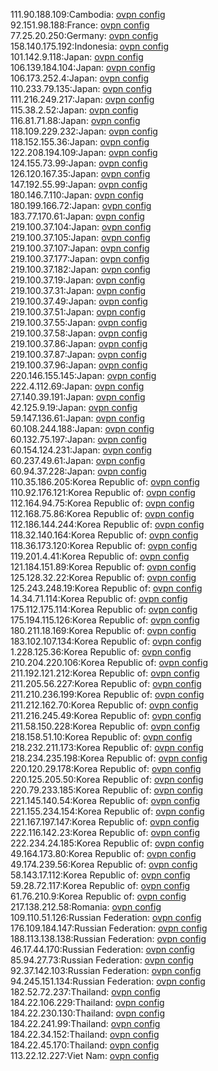 111.90.188.109:Cambodia: [ovpn config](vpn/111_90_188_109.ovpn)  
92.151.98.188:France: [ovpn config](vpn/92_151_98_188.ovpn)  
77.25.20.250:Germany: [ovpn config](vpn/77_25_20_250.ovpn)  
158.140.175.192:Indonesia: [ovpn config](vpn/158_140_175_192.ovpn)  
101.142.9.118:Japan: [ovpn config](vpn/101_142_9_118.ovpn)  
106.139.184.104:Japan: [ovpn config](vpn/106_139_184_104.ovpn)  
106.173.252.4:Japan: [ovpn config](vpn/106_173_252_4.ovpn)  
110.233.79.135:Japan: [ovpn config](vpn/110_233_79_135.ovpn)  
111.216.249.217:Japan: [ovpn config](vpn/111_216_249_217.ovpn)  
115.38.2.52:Japan: [ovpn config](vpn/115_38_2_52.ovpn)  
116.81.71.88:Japan: [ovpn config](vpn/116_81_71_88.ovpn)  
118.109.229.232:Japan: [ovpn config](vpn/118_109_229_232.ovpn)  
118.152.155.36:Japan: [ovpn config](vpn/118_152_155_36.ovpn)  
122.208.194.109:Japan: [ovpn config](vpn/122_208_194_109.ovpn)  
124.155.73.99:Japan: [ovpn config](vpn/124_155_73_99.ovpn)  
126.120.167.35:Japan: [ovpn config](vpn/126_120_167_35.ovpn)  
147.192.55.99:Japan: [ovpn config](vpn/147_192_55_99.ovpn)  
180.146.7.110:Japan: [ovpn config](vpn/180_146_7_110.ovpn)  
180.199.166.72:Japan: [ovpn config](vpn/180_199_166_72.ovpn)  
183.77.170.61:Japan: [ovpn config](vpn/183_77_170_61.ovpn)  
219.100.37.104:Japan: [ovpn config](vpn/219_100_37_104.ovpn)  
219.100.37.105:Japan: [ovpn config](vpn/219_100_37_105.ovpn)  
219.100.37.107:Japan: [ovpn config](vpn/219_100_37_107.ovpn)  
219.100.37.177:Japan: [ovpn config](vpn/219_100_37_177.ovpn)  
219.100.37.182:Japan: [ovpn config](vpn/219_100_37_182.ovpn)  
219.100.37.19:Japan: [ovpn config](vpn/219_100_37_19.ovpn)  
219.100.37.31:Japan: [ovpn config](vpn/219_100_37_31.ovpn)  
219.100.37.49:Japan: [ovpn config](vpn/219_100_37_49.ovpn)  
219.100.37.51:Japan: [ovpn config](vpn/219_100_37_51.ovpn)  
219.100.37.55:Japan: [ovpn config](vpn/219_100_37_55.ovpn)  
219.100.37.58:Japan: [ovpn config](vpn/219_100_37_58.ovpn)  
219.100.37.86:Japan: [ovpn config](vpn/219_100_37_86.ovpn)  
219.100.37.87:Japan: [ovpn config](vpn/219_100_37_87.ovpn)  
219.100.37.96:Japan: [ovpn config](vpn/219_100_37_96.ovpn)  
220.146.155.145:Japan: [ovpn config](vpn/220_146_155_145.ovpn)  
222.4.112.69:Japan: [ovpn config](vpn/222_4_112_69.ovpn)  
27.140.39.191:Japan: [ovpn config](vpn/27_140_39_191.ovpn)  
42.125.9.19:Japan: [ovpn config](vpn/42_125_9_19.ovpn)  
59.147.136.61:Japan: [ovpn config](vpn/59_147_136_61.ovpn)  
60.108.244.188:Japan: [ovpn config](vpn/60_108_244_188.ovpn)  
60.132.75.197:Japan: [ovpn config](vpn/60_132_75_197.ovpn)  
60.154.124.231:Japan: [ovpn config](vpn/60_154_124_231.ovpn)  
60.237.49.61:Japan: [ovpn config](vpn/60_237_49_61.ovpn)  
60.94.37.228:Japan: [ovpn config](vpn/60_94_37_228.ovpn)  
110.35.186.205:Korea Republic of: [ovpn config](vpn/110_35_186_205.ovpn)  
110.92.176.121:Korea Republic of: [ovpn config](vpn/110_92_176_121.ovpn)  
112.164.94.75:Korea Republic of: [ovpn config](vpn/112_164_94_75.ovpn)  
112.168.75.86:Korea Republic of: [ovpn config](vpn/112_168_75_86.ovpn)  
112.186.144.244:Korea Republic of: [ovpn config](vpn/112_186_144_244.ovpn)  
118.32.140.164:Korea Republic of: [ovpn config](vpn/118_32_140_164.ovpn)  
118.36.173.120:Korea Republic of: [ovpn config](vpn/118_36_173_120.ovpn)  
119.201.4.41:Korea Republic of: [ovpn config](vpn/119_201_4_41.ovpn)  
121.184.151.89:Korea Republic of: [ovpn config](vpn/121_184_151_89.ovpn)  
125.128.32.22:Korea Republic of: [ovpn config](vpn/125_128_32_22.ovpn)  
125.243.248.19:Korea Republic of: [ovpn config](vpn/125_243_248_19.ovpn)  
14.34.71.114:Korea Republic of: [ovpn config](vpn/14_34_71_114.ovpn)  
175.112.175.114:Korea Republic of: [ovpn config](vpn/175_112_175_114.ovpn)  
175.194.115.126:Korea Republic of: [ovpn config](vpn/175_194_115_126.ovpn)  
180.211.18.169:Korea Republic of: [ovpn config](vpn/180_211_18_169.ovpn)  
183.102.107.134:Korea Republic of: [ovpn config](vpn/183_102_107_134.ovpn)  
1.228.125.36:Korea Republic of: [ovpn config](vpn/1_228_125_36.ovpn)  
210.204.220.106:Korea Republic of: [ovpn config](vpn/210_204_220_106.ovpn)  
211.192.121.212:Korea Republic of: [ovpn config](vpn/211_192_121_212.ovpn)  
211.205.56.227:Korea Republic of: [ovpn config](vpn/211_205_56_227.ovpn)  
211.210.236.199:Korea Republic of: [ovpn config](vpn/211_210_236_199.ovpn)  
211.212.162.70:Korea Republic of: [ovpn config](vpn/211_212_162_70.ovpn)  
211.216.245.49:Korea Republic of: [ovpn config](vpn/211_216_245_49.ovpn)  
211.58.150.228:Korea Republic of: [ovpn config](vpn/211_58_150_228.ovpn)  
218.158.51.10:Korea Republic of: [ovpn config](vpn/218_158_51_10.ovpn)  
218.232.211.173:Korea Republic of: [ovpn config](vpn/218_232_211_173.ovpn)  
218.234.235.198:Korea Republic of: [ovpn config](vpn/218_234_235_198.ovpn)  
220.120.29.178:Korea Republic of: [ovpn config](vpn/220_120_29_178.ovpn)  
220.125.205.50:Korea Republic of: [ovpn config](vpn/220_125_205_50.ovpn)  
220.79.233.185:Korea Republic of: [ovpn config](vpn/220_79_233_185.ovpn)  
221.145.140.54:Korea Republic of: [ovpn config](vpn/221_145_140_54.ovpn)  
221.155.234.154:Korea Republic of: [ovpn config](vpn/221_155_234_154.ovpn)  
221.167.197.147:Korea Republic of: [ovpn config](vpn/221_167_197_147.ovpn)  
222.116.142.23:Korea Republic of: [ovpn config](vpn/222_116_142_23.ovpn)  
222.234.24.185:Korea Republic of: [ovpn config](vpn/222_234_24_185.ovpn)  
49.164.173.80:Korea Republic of: [ovpn config](vpn/49_164_173_80.ovpn)  
49.174.239.56:Korea Republic of: [ovpn config](vpn/49_174_239_56.ovpn)  
58.143.17.112:Korea Republic of: [ovpn config](vpn/58_143_17_112.ovpn)  
59.28.72.117:Korea Republic of: [ovpn config](vpn/59_28_72_117.ovpn)  
61.76.210.9:Korea Republic of: [ovpn config](vpn/61_76_210_9.ovpn)  
217.138.212.58:Romania: [ovpn config](vpn/217_138_212_58.ovpn)  
109.110.51.126:Russian Federation: [ovpn config](vpn/109_110_51_126.ovpn)  
176.109.184.147:Russian Federation: [ovpn config](vpn/176_109_184_147.ovpn)  
188.113.138.138:Russian Federation: [ovpn config](vpn/188_113_138_138.ovpn)  
46.17.44.170:Russian Federation: [ovpn config](vpn/46_17_44_170.ovpn)  
85.94.27.73:Russian Federation: [ovpn config](vpn/85_94_27_73.ovpn)  
92.37.142.103:Russian Federation: [ovpn config](vpn/92_37_142_103.ovpn)  
94.245.151.134:Russian Federation: [ovpn config](vpn/94_245_151_134.ovpn)  
182.52.72.237:Thailand: [ovpn config](vpn/182_52_72_237.ovpn)  
184.22.106.229:Thailand: [ovpn config](vpn/184_22_106_229.ovpn)  
184.22.230.130:Thailand: [ovpn config](vpn/184_22_230_130.ovpn)  
184.22.241.99:Thailand: [ovpn config](vpn/184_22_241_99.ovpn)  
184.22.34.152:Thailand: [ovpn config](vpn/184_22_34_152.ovpn)  
184.22.45.170:Thailand: [ovpn config](vpn/184_22_45_170.ovpn)  
113.22.12.227:Viet Nam: [ovpn config](vpn/113_22_12_227.ovpn)  
